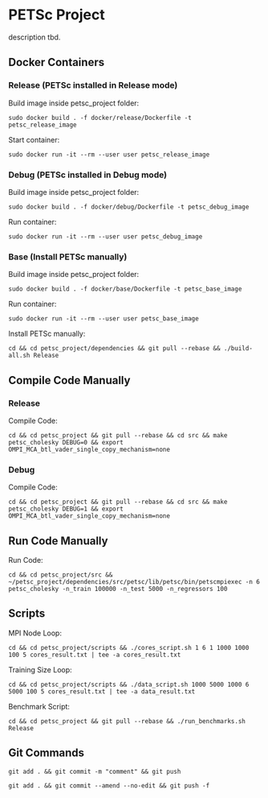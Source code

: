 # PETSc Project

description tbd.

## Docker Containers

### Release (PETSc installed in Release mode)

Build image inside petsc_project folder:

`sudo docker build . -f docker/release/Dockerfile -t petsc_release_image`

Start container:

`sudo docker run -it --rm --user user petsc_release_image`


### Debug (PETSc installed in Debug mode)

Build image inside petsc_project folder:

`sudo docker build . -f docker/debug/Dockerfile -t petsc_debug_image`

Run container:

`sudo docker run -it --rm --user user petsc_debug_image`


### Base (Install PETSc manually)

Build image inside petsc_project folder:

`sudo docker build . -f docker/base/Dockerfile -t petsc_base_image`

Run container:

`sudo docker run -it --rm --user user petsc_base_image`

Install PETSc manually:

`cd && cd petsc_project/dependencies && git pull --rebase && ./build-all.sh Release`


## Compile Code Manually

### Release

Compile Code:

`cd && cd petsc_project && git pull --rebase && cd src && make petsc_cholesky DEBUG=0 && export OMPI_MCA_btl_vader_single_copy_mechanism=none`


### Debug

Compile Code:

`cd && cd petsc_project && git pull --rebase && cd src && make petsc_cholesky DEBUG=1 && export OMPI_MCA_btl_vader_single_copy_mechanism=none`


## Run Code Manually

Run Code:

`cd && cd petsc_project/src && ~/petsc_project/dependencies/src/petsc/lib/petsc/bin/petscmpiexec -n 6 petsc_cholesky -n_train 100000 -n_test 5000 -n_regressors 100`


## Scripts

MPI Node Loop:

`cd && cd petsc_project/scripts && ./cores_script.sh 1 6 1 1000 1000 100 5 cores_result.txt | tee -a cores_result.txt`

Training Size Loop:

`cd && cd petsc_project/scripts && ./data_script.sh 1000 5000 1000 6 5000 100 5 cores_result.txt | tee -a data_result.txt`

Benchmark Script:

`cd && cd petsc_project && git pull --rebase && ./run_benchmarks.sh Release`


## Git Commands

`git add . && git commit -m "comment" && git push`

`git add . && git commit --amend --no-edit && git push -f`
